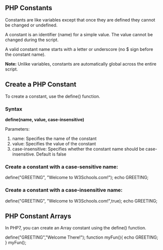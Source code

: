 PHP Constants
----------------
Constants are like variables except that once they are defined they cannot be changed or undefined.

A constant is an identifier (name) for a simple value. The value cannot be changed during the script.

A valid constant name starts with a letter or underscore (no $ sign before the constant name).

<strong>Note:</strong> Unlike variables, constants are automatically global across the entire script.

Create a PHP Constant
--------------------------
To create a constant, use the define() function.

<h3>Syntax</h3>


<b>define(name, value, case-insensitive)</b>

Parameters:
1. name: Specifies the name of the constant
2. value: Specifies the value of the constant
3. case-insensitive: Specifies whether the constant name should be case-insensitive. Default is false

<h3>Create a constant with a case-sensitive name:</h3>

define("GREETING", "Welcome to W3Schools.com!");
echo GREETING;

<h3>Create a constant with a case-insensitive name:</h3>
define("GREETING", "Welcome to W3Schools.com!",true);
echo GREETING;

PHP Constant Arrays
--------------------
In PHP7, you can create an Array constant using the define() function.

define("GREETING","Welcome There!");
function myFun(){
    echo GREETING;
}
myFun();